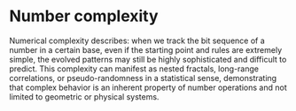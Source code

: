 # Number complexity

Numerical complexity describes: when we track the bit sequence of a number in a certain base, even if the starting point and rules are extremely simple, the evolved patterns may still be highly sophisticated and difficult to predict. This complexity can manifest as nested fractals, long-range correlations, or pseudo-randomness in a statistical sense, demonstrating that complex behavior is an inherent property of number operations and not limited to geometric or physical systems.
